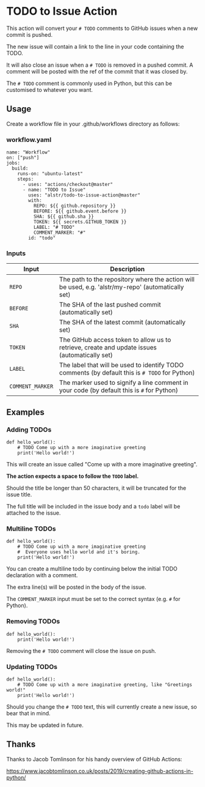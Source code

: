 # TODO to Issue Action

This action will convert your `# TODO` comments to GitHub issues when a new commit is pushed.

The new issue will contain a link to the line in your code containing the TODO.

It will also close an issue when a `# TODO` is removed in a pushed commit. A comment will be posted
with the ref of the commit that it was closed by.

The `# TODO` comment is commonly used in Python, but this can be customised to whatever you want.

## Usage

Create a workflow file in your .github/workflows directory as follows:

### workflow.yaml

    name: "Workflow"
    on: ["push"]
    jobs:
      build:
        runs-on: "ubuntu-latest"
        steps:
          - uses: "actions/checkout@master"
          - name: "TODO to Issue"
            uses: "alstr/todo-to-issue-action@master"
            with:
              REPO: ${{ github.repository }}
              BEFORE: ${{ github.event.before }}
              SHA: ${{ github.sha }}
              TOKEN: ${{ secrets.GITHUB_TOKEN }}
              LABEL: "# TODO"
              COMMENT_MARKER: "#"
            id: "todo"

### Inputs

| Input    | Description |
|----------|-------------|
| `REPO` | The path to the repository where the action will be used, e.g. 'alstr/my-repo' (automatically set) |
| `BEFORE` | The SHA of the last pushed commit (automatically set) |
| `SHA` | The SHA of the latest commit (automatically set) |
| `TOKEN` | The GitHub access token to allow us to retrieve, create and update issues (automatically set) |
| `LABEL` | The label that will be used to identify TODO comments (by default this is `# TODO` for Python) |
| `COMMENT_MARKER` | The marker used to signify a line comment in your code (by default this is `#` for Python) |

## Examples

### Adding TODOs

    def hello_world():
        # TODO Come up with a more imaginative greeting
        print('Hello world!')
        
This will create an issue called "Come up with a more imaginative greeting".
 
**The action expects a space to follow the `TODO` label.**
 
Should the title be longer than 50 characters, it will be truncated for the issue title.
 
The full title will be included in the issue body and a `todo` label will be attached to the issue.

### Multiline TODOs

    def hello_world():
        # TODO Come up with a more imaginative greeting
        #  Everyone uses hello world and it's boring.
        print('Hello world!')

You can create a multiline todo by continuing below the initial TODO declaration with a comment.

The extra line(s) will be posted in the body of the issue.

The `COMMENT_MARKER` input must be set to the correct syntax (e.g. `#` for Python).

### Removing TODOs

    def hello_world():
        print('Hello world!')

Removing the `# TODO` comment will close the issue on push.

### Updating TODOs

    def hello_world():
        # TODO Come up with a more imaginative greeting, like "Greetings world!"
        print('Hello world!')
        
Should you change the `# TODO` text, this will currently create a new issue, so bear that in mind.

This may be updated in future.

## Thanks

Thanks to Jacob Tomlinson for his handy overview of GitHub Actions:

https://www.jacobtomlinson.co.uk/posts/2019/creating-github-actions-in-python/